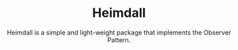 <h1 align="center">Heimdall</h1>
<p align="center">
Heimdall is a simple and light-weight package that implements the Observer Pattern.
</p>
